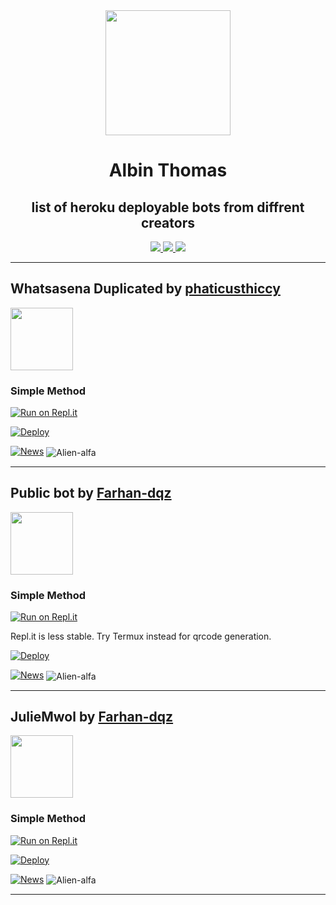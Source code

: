 <div align="center">
  <img src="https://i.ibb.co/NxFN3q1/logo.jpg" width="200" height="200">
  <h1>Albin Thomas</h1>
</div>

<div align="center">
<h2> list of heroku deployable bots from diffrent creators </h2>
</div>
<p align="center">
  <a href="https://github.com/Alien-alfa">
    <img src="https://komarev.com/ghpvc/?username=Alien-alfa&label=Profile%20views&color=ff69b4&label=Profile+Views&style=plastic">

  </a>
  <a href="https://github.com/Alien-alfa?tab=stars">
    <img src="https://img.shields.io/github/stars/Alien-alfa?color=ff69b4&label=Stargazers&style=plastic">

  </a>
  <a href="https://github.com/Alien-alfa?tab=followers">
    <img src="https://img.shields.io/github/followers/Alien-alfa?color=ff69b4&label=Followers&style=plastic">

  </a>
</p>

_______________________________________________________________________________________________________________

## Whatsasena Duplicated by [phaticusthiccy](https://github.com/phaticusthiccy)
<div align="left">
  <a href="https://alien-alfa.github.io"><span class="avatar"><img width='100' height='100'  src="https://i.ibb.co/NxFN3q1/logo.jpg" alt=""> </a></span>
</div>

### Simple Method

[![Run on Repl.it](https://repl.it/badge/github/phaticusthiccy/WhatsAsenaDuplicated)](https://repl.it/@phaticusthiccy/WhatsAsena-QR)

[![Deploy](https://www.herokucdn.com/deploy/button.svg)](https://heroku.com/deploy?template=https://github.com/phaticusthiccy/WhatsAsenaDuplicated)

[![News](https://github-readme-stats.vercel.app/api/pin/?username=phaticusthiccy&repo=WhatsAsenaDuplicated)](https://github.com/Alien-alfa/wabot-aq)
<img align="center" src="https://github-readme-stats.vercel.app/api?username=phaticusthiccy&show_icons=true&theme=nightowl" alt="Alien-alfa" />


_______________________________________________________________________________________________________________




## Public bot by [Farhan-dqz](https://github.com/farhan-dqz)
<div align="left">
  <a href="https://alien-alfa.github.io"><span class="avatar"><img width='100' height='100'  src="https://avatars.githubusercontent.com/u/83164448?v=4" alt=""> </a></span>
</div>

### Simple Method
[![Run on Repl.it](https://repl.it/badge/github/quiec/whatsasena)](https://repl.it/@phaticusthiccy/WhatsAsena-QR)

Repl.it is less stable. Try Termux instead for qrcode generation.

[![Deploy](https://www.herokucdn.com/deploy/button.svg)](https://heroku.com/deploy?template=https://github.com/farhan-dqz/PublicBot.git:/)

[![News](https://github-readme-stats.vercel.app/api/pin/?username=farhan-dqz&repo=PublicBot)](https://github.com/Alien-alfa/wabot-aq)
<img align="center" src="https://github-readme-stats.vercel.app/api?username=farhan-dqz&show_icons=true&theme=nightowl" alt="Alien-alfa" />
_________________________________________________________________________________________________________________



## JulieMwol by [Farhan-dqz](https://github.com/farhan-dqz)
<div align="left">
  <a href="https://alien-alfa.github.io"><span class="avatar"><img width='100' height='100'  src="https://avatars.githubusercontent.com/u/83164448?v=4" alt=""> </a></span>
</div>

  ### Simple Method
  
[![Run on Repl.it](https://repl.it/badge/github/quiec/whatsAlfa)](https://repl.it/@phaticusthiccy/WhatsAsena-QR)

[![Deploy](https://www.herokucdn.com/deploy/button.svg)](https://heroku.com/deploy?template=https://github.com/farhan-dqz/JulieMwol)

[![News](https://github-readme-stats.vercel.app/api/pin/?username=farhan-dqz&repo=JulieMwol)](https://github.com/Alien-alfa/wabot-aq)
<img align="center" src="https://github-readme-stats.vercel.app/api?username=farhan-dqz&show_icons=true&theme=nightowl" alt="Alien-alfa" />
__________________________________________________________________________________________________________________
